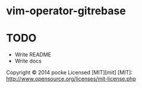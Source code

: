 vim-operator-gitrebase
======================

TODO
=============

- Write README
- Write docs

Copyright &copy; 2014 pocke
Licensed [MIT][mit]
[MIT]: http://www.opensource.org/licenses/mit-license.php
